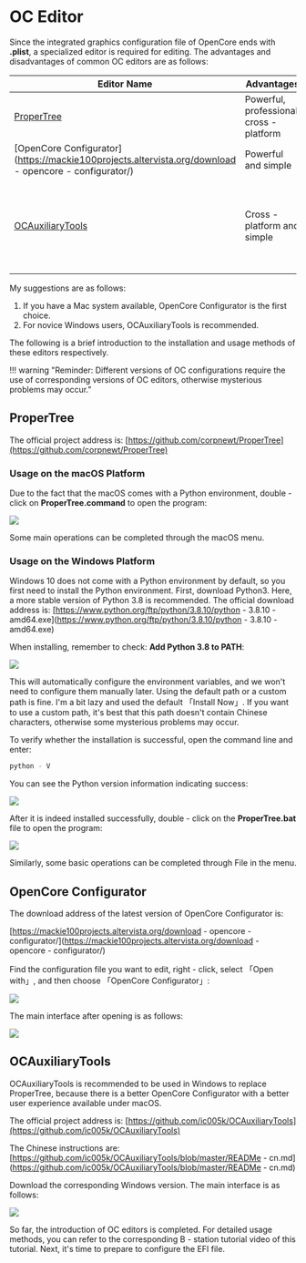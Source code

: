 # OC Editor

Since the integrated graphics configuration file of OpenCore ends with **.plist**, a specialized editor is required for editing. The advantages and disadvantages of common OC editors are as follows:

| Editor Name                                                   | Advantages           | Disadvantages                        |
| ------------------------------------------------------------ | -------------------- | ------------------------------------- |
| [ProperTree](https://github.com/corpnewt/ProperTree)         | Powerful, professional, cross - platform | High difficulty in getting started    |
| [OpenCore Configurator](https://mackie100projects.altervista.org/download - opencore - configurator/) | Powerful and simple  | Only available for Mac version        |
| [OCAuxiliaryTools](https://github.com/ic005k/OCAuxiliaryTools) | Cross - platform and simple | ~~The user experience needs improvement~~ It has become more and more powerful currently |

My suggestions are as follows:

1. If you have a Mac system available, OpenCore Configurator is the first choice.
2. For novice Windows users, OCAuxiliaryTools is recommended.

The following is a brief introduction to the installation and usage methods of these editors respectively.

!!! warning "Reminder: Different versions of OC configurations require the use of corresponding versions of OC editors, otherwise mysterious problems may occur."

## ProperTree

The official project address is: [https://github.com/corpnewt/ProperTree](https://github.com/corpnewt/ProperTree)

### Usage on the macOS Platform

Due to the fact that the macOS comes with a Python environment, double - click on **ProperTree.command** to open the program:

![](https://seanchang.github.io/picx-images-hosting/20241109/xuanyuan.me-16319577307684.webp) 

Some main operations can be completed through the macOS menu.

### Usage on the Windows Platform

Windows 10 does not come with a Python environment by default, so you first need to install the Python environment. First, download Python3. Here, a more stable version of Python 3.8 is recommended. The official download address is: [https://www.python.org/ftp/python/3.8.10/python - 3.8.10 - amd64.exe](https://www.python.org/ftp/python/3.8.10/python - 3.8.10 - amd64.exe)

When installing, remember to check: **Add Python 3.8 to PATH**:

![](https://seanchang.github.io/picx-images-hosting/20241109/xuanyuan.me-16319580501860.webp) 

This will automatically configure the environment variables, and we won't need to configure them manually later. Using the default path or a custom path is fine. I'm a bit lazy and used the default 「Install Now」. If you want to use a custom path, it's best that this path doesn't contain Chinese characters, otherwise some mysterious problems may occur.

To verify whether the installation is successful, open the command line and enter:

```bash
python - V
```

You can see the Python version information indicating success:

![](https://seanchang.github.io/picx-images-hosting/20241109/xuanyuan.me-16319582235848.webp) 

After it is indeed installed successfully, double - click on the **ProperTree.bat** file to open the program:

![](https://seanchang.github.io/picx-images-hosting/20241109/xuanyuan.me-16319585375960.webp) 

Similarly, some basic operations can be completed through File in the menu.

## OpenCore Configurator

The download address of the latest version of OpenCore Configurator is:

[https://mackie100projects.altervista.org/download - opencore - configurator/](https://mackie100projects.altervista.org/download - opencore - configurator/)

Find the configuration file you want to edit, right - click, select 「Open with」, and then choose 「OpenCore Configurator」:

![](https://seanchang.github.io/picx-images-hosting/20241109/xuanyuan.me-16319587595893.webp) 

The main interface after opening is as follows:

![](https://seanchang.github.io/picx-images-hosting/20241109/xuanyuan.me-16319588277424.webp) 

## OCAuxiliaryTools

OCAuxiliaryTools is recommended to be used in Windows to replace ProperTree, because there is a better OpenCore Configurator with a better user experience available under macOS.

The official project address is: [https://github.com/ic005k/OCAuxiliaryTools](https://github.com/ic005k/OCAuxiliaryTools)

The Chinese instructions are: [https://github.com/ic005k/OCAuxiliaryTools/blob/master/READMe - cn.md](https://github.com/ic005k/OCAuxiliaryTools/blob/master/READMe - cn.md)

Download the corresponding Windows version. The main interface is as follows:

![](https://seanchang.github.io/picx-images-hosting/20241109/xuanyuan.me-16319601601628.webp) 

So far, the introduction of OC editors is completed. For detailed usage methods, you can refer to the corresponding B - station tutorial video of this tutorial. Next, it's time to prepare to configure the EFI file.